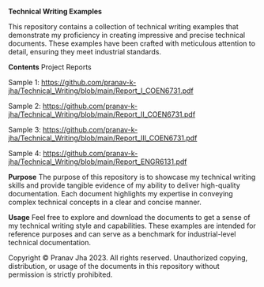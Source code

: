 **Technical Writing Examples**

This repository contains a collection of technical writing examples that demonstrate my proficiency in creating impressive and precise technical documents. These examples have been crafted with meticulous attention to detail, ensuring they meet industrial standards.

**Contents**
Project Reports

Sample 1: https://github.com/pranav-k-jha/Technical_Writing/blob/main/Report_I_COEN6731.pdf 

Sample 2: https://github.com/pranav-k-jha/Technical_Writing/blob/main/Report_II_COEN6731.pdf 

Sample 3: https://github.com/pranav-k-jha/Technical_Writing/blob/main/Report_III_COEN6731.pdf 

Sample 4: https://github.com/pranav-k-jha/Technical_Writing/blob/main/Report_ENGR6131.pdf 

**Purpose**
The purpose of this repository is to showcase my technical writing skills and provide tangible evidence of my ability to deliver high-quality documentation. Each document highlights my expertise in conveying complex technical concepts in a clear and concise manner.

**Usage**
Feel free to explore and download the documents to get a sense of my technical writing style and capabilities. These examples are intended for reference purposes and can serve as a benchmark for industrial-level technical documentation.

Copyright
© Pranav Jha 2023. All rights reserved. Unauthorized copying, distribution, or usage of the documents in this repository without permission is strictly prohibited.
